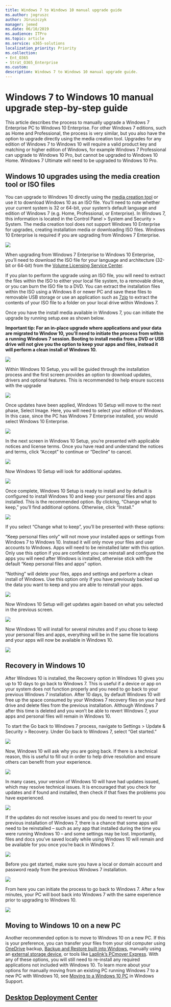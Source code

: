 ```yaml
---
title: Windows 7 to Windows 10 manual upgrade guide
ms.author: jogruszc
author: JGruszczyk
manager: jemed
ms.date: 06/10/2019
ms.audience: ITPro
ms.topic: article
ms.service: o365-solutions
localization_priority: Priority
ms.collection: 
- Ent_O365
- Strat_O365_Enterprise
ms.custom: 
description: Windows 7 to Windows 10 manual upgrade guide.
---
```


# Windows 7 to Windows 10 manual upgrade step-by-step guide

This article describes the process to manually upgrade a Windows 7 Enterprise PC to Windows 10 Enterprise. For other Windows 7 editions, such as Home and Professional, the process is very similar, but you also have the option to upgrade directly using the media creation tool. Upgrades for any edition of Windows 7 to Windows 10 will require a valid product key and matching or higher edition of Windows, for example Windows 7 Professional can upgrade to Windows 10 Pro, but cannot be upgraded to Windows 10 Home. Windows 7 Ultimate will need to be upgraded to Windows 10 Pro.

## Windows 10 upgrades using the media creation tool or ISO files

You can upgrade to Windows 10 directly using the [media creation tool](https://www.microsoft.com/software-download/windows10ISO) or use it to download Windows 10 as an ISO file. You’ll need to note whether your current system is 32 or 64-bit, your system’s default language and edition of Windows 7 (e.g. Home, Professional, or Enterprise). In Windows 7, this information is located in the Control Panel \> System and Security \> System. The media creation tool does not support Windows 10 Enterprise for upgrades, creating installation media or downloading ISO files. Windows 10 Enterprise is required if you are upgrading from Windows 7 Enterprise.

![](media/windows-7-to-windows-10-upgrade-manual-media/windows-7-to-windows-10-upgrade-manual-media-1.png)

When upgrading from Windows 7 Enterprise to Windows 10 Enterprise, you’ll need to download the ISO file for your language and architecture (32-bit or 64-bit) from the [Volume Licensing Service Center](https://www.microsoft.com/licensing/servicecenter/default.aspx).

If you plan to perform the upgrade using an ISO file, you will need to extract the files within the ISO to either your local file system, to a removable drive, or you can burn the ISO file to a DVD. You can extract the installation files within the ISO using a Windows 8 or newer PC and save these files to removable USB storage or use an application such as [7zip](https://www.7-zip.org/) to extract the contents of your ISO file to a folder on your local drive within Windows 7.

Once you have the install media available in Windows 7, you can initiate the upgrade by running setup.exe as shown below.

**Important tip: For an in-place upgrade where applications and your data are migrated to Window 10, you’ll need to initiate the process from within a running Windows 7 session. Booting to install media from a DVD or USB drive will not give you the option to keep your apps and files, instead it will perform a clean install of Windows 10.**

![](media/windows-7-to-windows-10-upgrade-manual-media/windows-7-to-windows-10-upgrade-manual-media-2.png)

Within Windows 10 Setup, you will be guided through the installation process and the first screen provides an option to download updates, drivers and optional features. This is recommended to help ensure success with the upgrade

![](media/windows-7-to-windows-10-upgrade-manual-media/windows-7-to-windows-10-upgrade-manual-media-3.png)

Once updates have been applied, Windows 10 Setup will move to the next phase, Select Image. Here, you will need to select your edition of Windows. In this case, since the PC has Windows 7 Enterprise installed, you would select Windows 10 Enterprise.

![](media/windows-7-to-windows-10-upgrade-manual-media/windows-7-to-windows-10-upgrade-manual-media-4.png)

In the next screen in Windows 10 Setup, you’re presented with applicable notices and license terms. Once you have read and understand the notices and terms, click “Accept” to continue or “Decline” to cancel.

![](media/windows-7-to-windows-10-upgrade-manual-media/windows-7-to-windows-10-upgrade-manual-media-5.png)

Now Windows 10 Setup will look for additional updates.

![](media/windows-7-to-windows-10-upgrade-manual-media/windows-7-to-windows-10-upgrade-manual-media-6.png)

Once complete, Windows 10 Setup is ready to install and by default is configured to install Windows 10 and keep your personal files and apps installed. This is the recommended option. By clicking, “Change what to keep,” you’ll find additional options. Otherwise, click “Install.”

![](media/windows-7-to-windows-10-upgrade-manual-media/windows-7-to-windows-10-upgrade-manual-media-7.png)

If you select “Change what to keep”, you’ll be presented with these options:

“Keep personal files only” will not move your installed apps or settings from Windows 7 to Windows 10. Instead it will only move your files and user accounts to Windows. Apps will need to be reinstalled later with this option. Only use this option if you are confident you can reinstall and configure the apps you will need after Windows is installed, otherwise stick with the default “Keep personal files and apps” option.

“Nothing” will delete your files, apps and settings and perform a clean install of Windows. Use this option only if you have previously backed up the data you want to keep and you are able to reinstall your apps.

![](media/windows-7-to-windows-10-upgrade-manual-media/windows-7-to-windows-10-upgrade-manual-media-8.png)

Now Windows 10 Setup will get updates again based on what you selected in the previous screen.

![](media/windows-7-to-windows-10-upgrade-manual-media/windows-7-to-windows-10-upgrade-manual-media-9.png)

Now Windows 10 will install for several minutes and if you chose to keep your personal files and apps, everything will be in the same file locations and your apps will now be available in Windows 10.

![](media/windows-7-to-windows-10-upgrade-manual-media/windows-7-to-windows-10-upgrade-manual-media-10.png)

## 

## Recovery in Windows 10

After Windows 10 is installed, the Recovery option in Windows 10 gives you up to 10 days to go back to Windows 7. This is useful if a device or app on your system does not function properly and you need to go back to your previous Windows 7 installation. After 10 days, by default Windows 10 will free up the space consumed by your Windows 7 recovery files on your hard drive and delete files from the previous installation. Although Windows 7 after this time is deleted and you won’t be able to revert Windows 7, your apps and personal files will remain in Windows 10.

To start the Go back to Windows 7 process, navigate to Settings \> Update & Security \> Recovery. Under Go back to Windows 7, select “Get started.”

![](media/windows-7-to-windows-10-upgrade-manual-media/windows-7-to-windows-10-upgrade-manual-media-11.png)

Now, Windows 10 will ask why you are going back. If there is a technical reason, this is useful to fill out in order to help drive resolution and ensure others can benefit from your experience.

![](media/windows-7-to-windows-10-upgrade-manual-media/windows-7-to-windows-10-upgrade-manual-media-12.png)

In many cases, your version of Windows 10 will have had updates issued, which may resolve technical issues. It is encouraged that you check for updates and if found and installed, then check if that fixes the problems you have experienced.

![](media/windows-7-to-windows-10-upgrade-manual-media/windows-7-to-windows-10-upgrade-manual-media-13.png)

If the updates do not resolve issues and you do need to revert to your previous installation of Windows 7, there is a chance that some apps will need to be reinstalled – such as any app that installed during the time you were running Windows 10 – and some settings may be lost. Importantly, files and docs you’ve saved locally while using Windows 10 will remain and be available for you once you’re back in Windows 7. 

![](media/windows-7-to-windows-10-upgrade-manual-media/windows-7-to-windows-10-upgrade-manual-media-14.png)

Before you get started, make sure you have a local or domain account and password ready from the previous Windows 7 installation.

![](media/windows-7-to-windows-10-upgrade-manual-media/windows-7-to-windows-10-upgrade-manual-media-15.png)

From here you can initiate the process to go back to Windows 7. After a few minutes, your PC will boot back into Windows 7 with the same experience prior to upgrading to Windows 10.

![](media/windows-7-to-windows-10-upgrade-manual-media/windows-7-to-windows-10-upgrade-manual-media-16.png)

## Moving to Windows 10 on a new PC

Another recommended option is to move to Windows 10 on a new PC. If this is your preference, you can transfer your files from your old computer using [OneDrive](https://support.office.com/article/b5e918be-0fd4-4095-98da-bceed57f8e0c?ocid=MoveToWindows10) backup, [Backup and Restore built into Windows](https://support.microsoft.com/help/4469209?ocid=MoveToWindows10), manually using an [external storage device](https://support.microsoft.com/help/4465814/windows-7-move-files-off-pc-with-an-external-storage-device?ocid=MoveToWindows10), or tools like [Laplink’s PCmover Express](https://www.microsoft.com/windows/transfer-your-data). With any of these options, you will still need to re-install any required applications not included with Windows 10. To learn more about your options for manually moving from an existing PC running Windows 7 to a new PC with Windows 10, see [Moving to a Windows 10 PC](https://support.microsoft.com/help/4229823?ocid=MoveToWindows10) in Windows Support.

## [Desktop Deployment Center](https://aka.ms/howtoshift)
